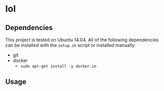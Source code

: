 # lol

## Dependencies

This project is tested on Ubuntu 14.04. All of the following dependencies can be installed with the `setup.sh` script or installed manually:
- git
- docker
	- `sudo apt-get install -y docker.io`

## Usage
